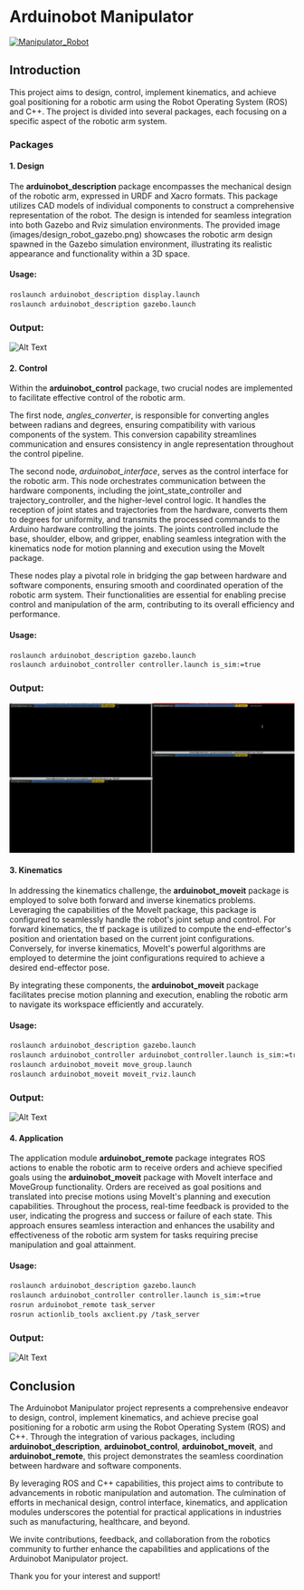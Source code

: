 # Arduinobot Manipulator 
[![Manipulator_Robot](https://github.com/A-T-ELgammal/manipulator_robot/actions/workflows/build.yml/badge.svg)](https://github.com/A-T-ELgammal/manipulator_robot/actions/workflows/build.yml)

## Introduction

This project aims to design, control, implement kinematics, and achieve goal positioning for a robotic arm using the Robot Operating System (ROS) and C++. The project is divided into several packages, each focusing on a specific aspect of the robotic arm system.

### Packages

#### 1. Design

The **arduinobot_description** package encompasses the mechanical design of the robotic arm, expressed in URDF and Xacro formats. This package utilizes CAD models of individual components to construct a comprehensive representation of the robot. The design is intended for seamless integration into both Gazebo and Rviz simulation environments. The provided image (images/design_robot_gazebo.png) showcases the robotic arm design spawned in the Gazebo simulation environment, illustrating its realistic appearance and functionality within a 3D space.

#### Usage:
```bash
roslaunch arduinobot_description display.launch
roslaunch arduinobot_description gazebo.launch
```
### Output:
![Alt Text](/robot_description.gif)


#### 2. Control

Within the **arduinobot_control** package, two crucial nodes are implemented to facilitate effective control of the robotic arm. 

The first node, *angles_converter*, is responsible for converting angles between radians and degrees, ensuring compatibility with various components of the system. This conversion capability streamlines communication and ensures consistency in angle representation throughout the control pipeline.

The second node, *arduinobot_interface*, serves as the control interface for the robotic arm. This node orchestrates communication between the hardware components, including the joint_state_controller and trajectory_controller, and the higher-level control logic. It handles the reception of joint states and trajectories from the hardware, converts them to degrees for uniformity, and transmits the processed commands to the Arduino hardware controlling the joints. The joints controlled include the base, shoulder, elbow, and gripper, enabling seamless integration with the kinematics node for motion planning and execution using the MoveIt package.

These nodes play a pivotal role in bridging the gap between hardware and software components, ensuring smooth and coordinated operation of the robotic arm system. Their functionalities are essential for enabling precise control and manipulation of the arm, contributing to its overall efficiency and performance.

#### Usage:
```bash
roslaunch arduinobot_description gazebo.launch
roslaunch arduinobot_controller controller.launch is_sim:=true
```
### Output:
![Alt Text](/robot_controller.gif)

#### 3. Kinematics

In addressing the kinematics challenge, the **arduinobot_moveit** package is employed to solve both forward and inverse kinematics problems. Leveraging the capabilities of the MoveIt package, this package is configured to seamlessly handle the robot's joint setup and control. For forward kinematics, the tf package is utilized to compute the end-effector's position and orientation based on the current joint configurations. Conversely, for inverse kinematics, MoveIt's powerful algorithms are employed to determine the joint configurations required to achieve a desired end-effector pose. 

By integrating these components, the **arduinobot_moveit** package facilitates precise motion planning and execution, enabling the robotic arm to navigate its workspace efficiently and accurately.

#### Usage:
```bash
roslaunch arduinobot_description gazebo.launch
roslaunch arduinobot_controller arduinobot_controller.launch is_sim:=true
roslaunch arduinobot_moveit move_group.launch
roslaunch arduinobot_moveit moveit_rviz.launch
```
### Output:
![Alt Text](/arduinobot_moveit.gif)

#### 4. Application

The application module **arduinobot_remote** package integrates ROS actions to enable the robotic arm to receive orders and achieve specified goals using the **arduinobot_moveit** package with MoveIt interface and MoveGroup functionality. Orders are received as goal positions and translated into precise motions using MoveIt's planning and execution capabilities. Throughout the process, real-time feedback is provided to the user, indicating the progress and success or failure of each state. This approach ensures seamless interaction and enhances the usability and effectiveness of the robotic arm system for tasks requiring precise manipulation and goal attainment.

#### Usage:
```bash
roslaunch arduinobot_description gazebo.launch 
roslaunch arduinobot_controller controller.launch is_sim:=true
rosrun arduinobot_remote task_server
rosrun actionlib_tools axclient.py /task_server
```
### Output:
![Alt Text](/robot_remote_action.gif)

## Conclusion

The Arduinobot Manipulator project represents a comprehensive endeavor to design, control, implement kinematics, and achieve precise goal positioning for a robotic arm using the Robot Operating System (ROS) and C++. Through the integration of various packages, including **arduinobot_description**, **arduinobot_control**, **arduinobot_moveit**, and **arduinobot_remote**, this project demonstrates the seamless coordination between hardware and software components.

By leveraging ROS and C++ capabilities, this project aims to contribute to advancements in robotic manipulation and automation. The culmination of efforts in mechanical design, control interface, kinematics, and application modules underscores the potential for practical applications in industries such as manufacturing, healthcare, and beyond.

We invite contributions, feedback, and collaboration from the robotics community to further enhance the capabilities and applications of the Arduinobot Manipulator project.

Thank you for your interest and support!

